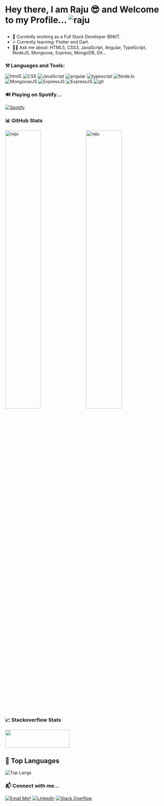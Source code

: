# Hey there, I am Raju 😎 and Welcome to my Profile...  <img src="https://komarev.com/ghpvc/?username=raju&label=Profile%20views&color=0e75b6&style=flat" alt="raju" /></p>

- 🏢 Currently working as a Full Stack Developer @NIIT.
- 🔥 Currently learning: Flutter and Dart.
- 🙇🏻 Ask me about: HTML5, CSS3, JavaScript, Angular, TypeScript, NodeJS, Mongoose, Express, MongoDB, Git...


### ⚒️ Languages and Tools:
<p>
  <img alt="html5" src="https://img.shields.io/badge/-HTML5-E34F26?logo=css3&logoColor=white&style=for-the-badge" />
  <img alt="CSS" src="https://img.shields.io/badge/-CSS3-1572B6?logo=css3&logoColor=white&style=for-the-badge" />
  <img alt="JavaScript" src="https://img.shields.io/badge/-JavaScript-F7DF1E?logo=javascript&logoColor=black&style=for-the-badge" />
  <img alt="angular" src="https://img.shields.io/badge/-Angular-DD0031?logo=angular&logoColor=white&style=for-the-badge" />
  <img alt="typescript" src="https://img.shields.io/badge/-TypeScript-blue?logo=typescript&logoColor=white&style=for-the-badge" />
  <img alt="NodeJs" src="https://img.shields.io/badge/-NodeJS-43853d?logo=Node.js&logoColor=white&style=for-the-badge" />
  <img alt="MongooseJS" src="https://img.shields.io/badge/-Mongoose-crimson?logo=node.js&logoColor=white&style=for-the-badge" />
  <img alt="ExpressJS" src="https://img.shields.io/badge/-Express-white?logo=node.js&logoColor=black&style=for-the-badge" />
  <img alt="ExpressJS" src="https://img.shields.io/badge/-MongoDB-4CAA3D?logo=mongodb&logoColor=white&style=for-the-badge" />
  <img alt="git" src="https://img.shields.io/badge/-Git-F05032?logo=git&logoColor=white&style=for-the-badge" />
</p>


### 🔊 Playing on Spotify...
[![Spotify](https://novatorem-five-pearl.vercel.app/api/spotify)](https://open.spotify.com/user/ttfhfxss24s3y356dqg7ckliy)


### 📊 GitHub Stats
<img src="https://github-readme-streak-stats.herokuapp.com/?user=raju&theme=dark" alt="raju" align="right" width="48%" />
<img src="https://github-readme-stats.vercel.app/api?username=raju&show_icons=true&theme=dark" alt="raju" width="48%" />


### 📈 Stackoverflow Stats
<a href="https://stackoverflow.com/users/14276573/raju"><img src="https://stackoverflow.com/users/flair/14276573.png" width="208" height="58"></a>

  
## 🚀 Top Languages
![Top Langs](https://github-readme-stats.vercel.app/api/top-langs/?username=raju&layout=compact)
  

### 📬 Connect with me...
<a href="mailto:imrajudhami@gmail.com">![Email Me!!](https://img.shields.io/badge/Gmail-D14836?style=for-the-badge&logo=gmail&logoColor=white)</a>
<a href="https://www.linkedin.com/in/imrajudhami/">![LinkedIn](https://img.shields.io/badge/LinkedIn-0077B5?style=for-the-badge&logo=linkedin&logoColor=white)</a>
<a href="https://stackoverflow.com/users/14276573/raju?tab=profile"><img alt="Stack Overflow" src="https://img.shields.io/badge/-Stack%20Overflow-FE7A16?style=for-the-badge&logo=stack-overflow&logoColor=white">
</a>
